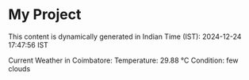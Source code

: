 # My Project

This content is dynamically generated in Indian Time (IST): 2024-12-24 17:47:56 IST


Current Weather in Coimbatore:
Temperature: 29.88 °C
Condition: few clouds
